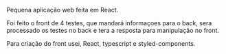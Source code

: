 Pequena aplicação web feita em React.

Foi feito o front de 4 testes, que mandará informaçoes para o back, sera processado os testes no back e tera a resposta para manipulação no front.

Para criação do front usei, React, typescript e styled-components.
